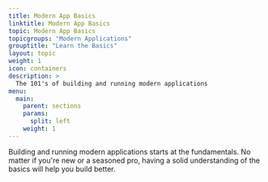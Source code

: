 ```yaml
---
title: Modern App Basics
linktitle: Modern App Basics
topic: Modern App Basics
topicgroups: "Modern Applications"
grouptitle: "Learn the Basics"
layout: topic
weight: 1
icon: containers
description: >
  The 101's of building and running modern applications
menu:
  main:
    parent: sections
    params:
      split: left
    weight: 1
---
```


Building and running modern applications starts at the fundamentals. No matter if you're new or a seasoned pro, having a solid understanding of the basics will help you build better.
